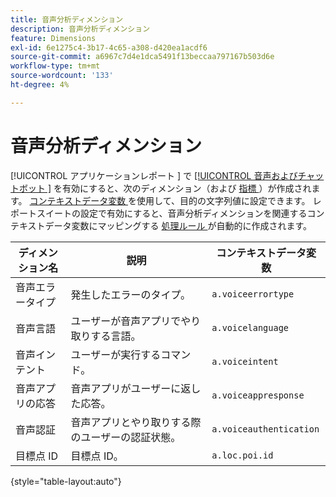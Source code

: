 ```yaml
---
title: 音声分析ディメンション
description: 音声分析ディメンション
feature: Dimensions
exl-id: 6e1275c4-3b17-4c65-a308-d420ea1acdf6
source-git-commit: a6967c7d4e1dca5491f13beccaa797167b503d6e
workflow-type: tm+mt
source-wordcount: '133'
ht-degree: 4%

---
```


# 音声分析ディメンション

[!UICONTROL  アプリケーションレポート ] で [[!UICONTROL  音声およびチャットボット ]](/help/admin/tools/manage-rs/edit-settings/app-reporting.md) を有効にすると、次のディメンション（および [ 指標 ](../metrics/voice-metrics.md)）が作成されます。 [ コンテキストデータ変数 ](/help/implement/vars/page-vars/contextdata.md) を使用して、目的の文字列値に設定できます。 レポートスイートの設定で有効にすると、音声分析ディメンションを関連するコンテキストデータ変数にマッピングする [ 処理ルール ](/help/admin/tools/manage-rs/edit-settings/general/processing-rules/pr-overview.md) が自動的に作成されます。

| ディメンション名 | 説明 | コンテキストデータ変数 |
| --- | --- | --- |
| 音声エラータイプ | 発生したエラーのタイプ。 | `a.voiceerrortype` |
| 音声言語 | ユーザーが音声アプリでやり取りする言語。 | `a.voicelanguage` |
| 音声インテント | ユーザーが実行するコマンド。 | `a.voiceintent` |
| 音声アプリの応答 | 音声アプリがユーザーに返した応答。 | `a.voiceappresponse` |
| 音声認証 | 音声アプリとやり取りする際のユーザーの認証状態。 | `a.voiceauthentication` |
| 目標点 ID | 目標点 ID。 | `a.loc.poi.id` |

{style="table-layout:auto"}
